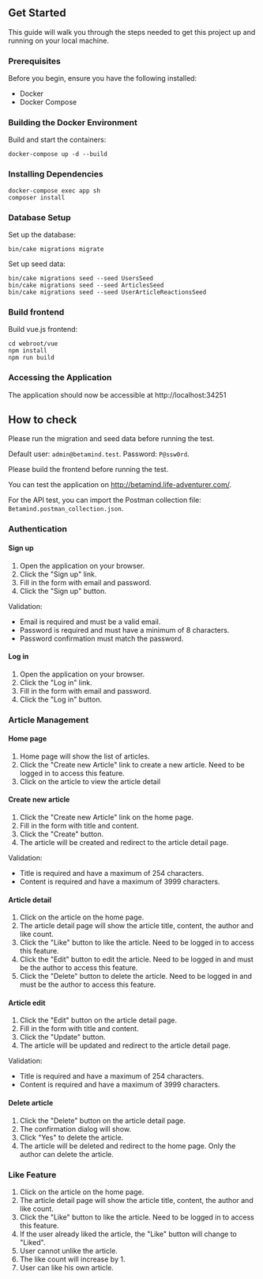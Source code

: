 ## Get Started

This guide will walk you through the steps needed to get this project up and running on your local machine.

### Prerequisites

Before you begin, ensure you have the following installed:

- Docker
- Docker Compose

### Building the Docker Environment

Build and start the containers:

```
docker-compose up -d --build
```

### Installing Dependencies

```
docker-compose exec app sh
composer install
```

### Database Setup

Set up the database:

```
bin/cake migrations migrate
```

Set up seed data:

```
bin/cake migrations seed --seed UsersSeed
bin/cake migrations seed --seed ArticlesSeed
bin/cake migrations seed --seed UserArticleReactionsSeed
```

### Build frontend

Build vue.js frontend:

```
cd webroot/vue
npm install
npm run build
```

### Accessing the Application

The application should now be accessible at http://localhost:34251

## How to check

Please run the migration and seed data before running the test.

Default user: `admin@betamind.test`. Password: `P@ssw0rd`.

Please build the frontend before running the test.

You can test the application on http://betamind.life-adventurer.com/.

For the API test, you can import the Postman collection file: `Betamind.postman_collection.json`.

### Authentication

#### Sign up

1. Open the application on your browser.
2. Click the "Sign up" link.
3. Fill in the form with email and password.
4. Click the "Sign up" button.

Validation:
- Email is required and must be a valid email.
- Password is required and must have a minimum of 8 characters.
- Password confirmation must match the password.

#### Log in

1. Open the application on your browser.
2. Click the "Log in" link.
3. Fill in the form with email and password.
4. Click the "Log in" button.

### Article Management

#### Home page

1. Home page will show the list of articles.
2. Click the "Create new Article" link to create a new article. Need to be logged in to access this feature.
3. Click on the article to view the article detail

#### Create new article

1. Click the "Create new Article" link on the home page.
2. Fill in the form with title and content.
3. Click the "Create" button.
4. The article will be created and redirect to the article detail page.

Validation:
- Title is required and have a maximum of 254 characters.
- Content is required and have a maximum of 3999 characters.

#### Article detail

1. Click on the article on the home page.
2. The article detail page will show the article title, content, the author and like count.
3. Click the "Like" button to like the article. Need to be logged in to access this feature.
4. Click the "Edit" button to edit the article. Need to be logged in and must be the author to access this feature.
5. Click the "Delete" button to delete the article. Need to be logged in and must be the author to access this feature.

#### Article edit

1. Click the "Edit" button on the article detail page.
2. Fill in the form with title and content.
3. Click the "Update" button.
4. The article will be updated and redirect to the article detail page.

Validation:
- Title is required and have a maximum of 254 characters.
- Content is required and have a maximum of 3999 characters.

#### Delete article

1. Click the "Delete" button on the article detail page.
2. The confirmation dialog will show.
3. Click "Yes" to delete the article.
4. The article will be deleted and redirect to the home page. Only the author can delete the article.

### Like Feature

1. Click on the article on the home page.
2. The article detail page will show the article title, content, the author and like count.
3. Click the "Like" button to like the article. Need to be logged in to access this feature.
4. If the user already liked the article, the "Like" button will change to "Liked".
5. User cannot unlike the article.
6. The like count will increase by 1.
7. User can like his own article.
